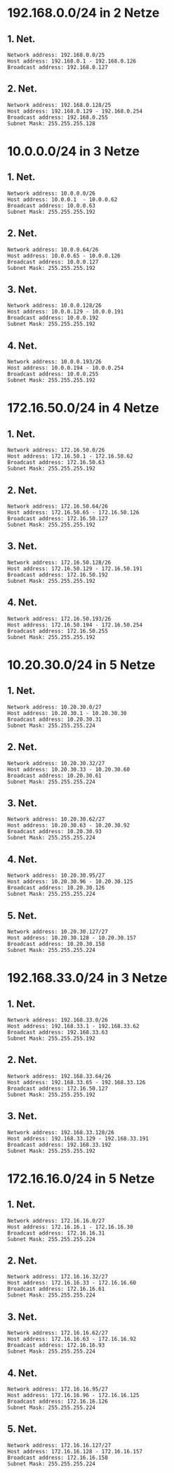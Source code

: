 # 192.168.0.0/24  in 2 Netze 
## 1. Net. 
	Network address: 192.168.0.0/25
	Host address: 192.168.0.1 - 192.168.0.126
	Broadcast address: 192.168.0.127
## 2. Net.
	Network address: 192.168.0.128/25
	Host address: 192.168.0.129 - 192.168.0.254
	Broadcast address: 192.168.0.255
	Subnet Mask: 255.255.255.128

# 10.0.0.0/24 in 3 Netze 
## 1. Net. 
	Network address: 10.0.0.0/26
	Host address: 10.0.0.1  - 10.0.0.62 
	Broadcast address: 10.0.0.63 
	Subnet Mask: 255.255.255.192
## 2. Net.
	Network address: 10.0.0.64/26
	Host address: 10.0.0.65 - 10.0.0.126
	Broadcast address: 10.0.0.127
	Subnet Mask: 255.255.255.192
## 3. Net.
	Network address: 10.0.0.128/26
	Host address: 10.0.0.129 - 10.0.0.191
	Broadcast address: 10.0.0.192
	Subnet Mask: 255.255.255.192
## 4. Net.
	Network address: 10.0.0.193/26
	Host address: 10.0.0.194 - 10.0.0.254
	Broadcast address: 10.0.0.255
	Subnet Mask: 255.255.255.192

# 172.16.50.0/24 in 4 Netze 
## 1. Net.
	Network address: 172.16.50.0/26
	Host address: 172.16.50.1 - 172.16.50.62
	Broadcast address: 172.16.50.63
	Subnet Mask: 255.255.255.192
## 2. Net. 
	Network address: 172.16.50.64/26
	Host address: 172.16.50.65 - 172.16.50.126
	Broadcast address: 172.16.50.127
	Subnet Mask: 255.255.255.192
## 3. Net.
	Network address: 172.16.50.128/26
	Host address: 172.16.50.129 - 172.16.50.191
	Broadcast address: 172.16.50.192
	Subnet Mask: 255.255.255.192
## 4. Net.
	Network address: 172.16.50.193/26
	Host address: 172.16.50.194 - 172.16.50.254
	Broadcast address: 172.16.50.255
	Subnet Mask: 255.255.255.192
 
# 10.20.30.0/24 in 5 Netze 
## 1. Net.
	Network address: 10.20.30.0/27
	Host address: 10.20.30.1 - 10.20.30.30
	Broadcast address: 10.20.30.31
	Subnet Mask: 255.255.255.224
## 2. Net. 
	Network address: 10.20.30.32/27
	Host address: 10.20.30.33 - 10.20.30.60
	Broadcast address: 10.20.30.61
	Subnet Mask: 255.255.255.224
## 3. Net.
	Network address: 10.20.30.62/27
	Host address: 10.20.30.63 - 10.20.30.92
	Broadcast address: 10.20.30.93
	Subnet Mask: 255.255.255.224
## 4. Net.
	Network address: 10.20.30.95/27
	Host address: 10.20.30.96 - 10.20.30.125
	Broadcast address: 10.20.30.126
	Subnet Mask: 255.255.255.224 
## 5. Net.
	Network address: 10.20.30.127/27
	Host address: 10.20.30.128 - 10.20.30.157
	Broadcast address: 10.20.30.158
	Subnet Mask: 255.255.255.224

# 192.168.33.0/24 in 3 Netze 
## 1. Net.
	Network address: 192.168.33.0/26
	Host address: 192.168.33.1 - 192.168.33.62
	Broadcast address: 192.168.33.63
	Subnet Mask: 255.255.255.192
## 2. Net. 
	Network address: 192.168.33.64/26
	Host address: 192.168.33.65 - 192.168.33.126
	Broadcast address: 172.16.50.127
	Subnet Mask: 255.255.255.192
## 3. Net.
	Network address: 192.168.33.128/26
	Host address: 192.168.33.129 - 192.168.33.191
	Broadcast address: 192.168.33.192
	Subnet Mask: 255.255.255.192
 
# 172.16.16.0/24 in 5 Netze 
## 1. Net.
	Network address: 172.16.16.0/27
	Host address: 172.16.16.1 - 172.16.16.30
	Broadcast address: 172.16.16.31
	Subnet Mask: 255.255.255.224
## 2. Net. 
	Network address: 172.16.16.32/27
	Host address: 172.16.16.33 - 172.16.16.60
	Broadcast address: 172.16.16.61
	Subnet Mask: 255.255.255.224
## 3. Net.
	Network address: 172.16.16.62/27
	Host address: 172.16.16.63 - 172.16.16.92
	Broadcast address: 172.16.16.93
	Subnet Mask: 255.255.255.224
## 4. Net.
	Network address: 172.16.16.95/27
	Host address: 172.16.16.96 - 172.16.16.125
	Broadcast address: 172.16.16.126
	Subnet Mask: 255.255.255.224 
## 5. Net.
	Network address: 172.16.16.127/27
	Host address: 172.16.16.128 - 172.16.16.157
	Broadcast address: 172.16.16.158
	Subnet Mask: 255.255.255.224